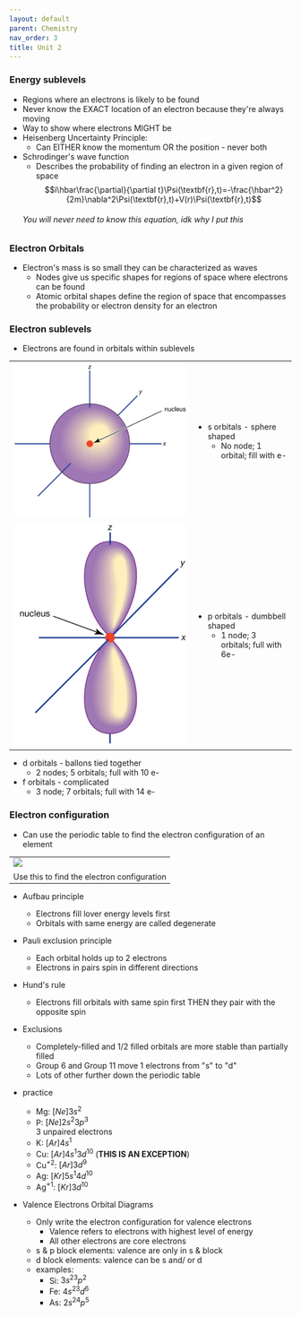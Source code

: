 ```yaml
---
layout: default
parent: Chemistry
nav_order: 3
title: Unit 2
---
```

### Energy sublevels
* Regions where an electrons is likely to be found
* Never know the EXACT location of an electron because they're always moving
* Way to show where electrons MIGHT be
* Heisenberg Uncertainty Principle:
    * Can EITHER know the momentum OR the position - never both
* Schrodinger's wave function
    * Describes the probability of finding an electron in a given region of space
    $$i\hbar\frac{\partial}{\partial t}\Psi(\textbf{r},t)=-\frac{\hbar^2}{2m}\nabla^2\Psi(\textbf{r},t)+V(r)\Psi(\textbf{r},t)$$
    ###### You will never need to know this equation, idk why I put this

### Electron Orbitals

* Electron's mass is so small they can be characterized as waves
    * Nodes give us specific shapes for regions of space where electrons can be found
    * Atomic orbital shapes define the region of space that encompasses the probability or electron density for an electron

### Electron sublevels

* Electrons are found in orbitals within sublevels

<table>
    <tr>
        <td>
            <img src="s orbitals.png">
        </td>
        <td>
            <ul>
                <li>
                    s orbitals - sphere shaped
                    <ul>
                        <li>
                            No node; 1 orbital; fill with e-
                        </li>
                    </ul>
                </li>
            </ul>
        </td>
    </tr>
    <tr>
        <td>
            <img src="p orbitals.png">
        </td>
        <td>
            <ul>
                <li>
                    p orbitals - dumbbell shaped
                    <ul>
                        <li>
                            1 node; 3 orbitals; full with 6e-
                        </li>
                    </ul>
                </li>
            </ul>
        </td>
    </tr>
</table>

* d orbitals - ballons tied together
    * 2 nodes; 5 orbitals; full with 10 e-
* f orbitals - complicated
    * 3 node; 7 orbitals; full with 14 e-

### Electron configuration

* Can use the periodic table to find the electron configuration of an element

<table>
    <tr>
        <td>
            <img src="https://external-content.duckduckgo.com/iu/?u=http%3A%2F%2Fchemwiki.ucdavis.edu%2F%40api%2Fdeki%2Ffiles%2F1281%2FPeriodicTable2.jpg%3Frevision%3D1&f=1&nofb=1&ipt=ab53023d36588c47cc760b1630c1fae81b00bc6ef9d6d5ab8f8910099bf2c8b5&ipo=images">
        </td>
    </tr>
    <tr>
        <td>
            Use this to find the electron configuration
        </td>
    </tr>
</table>

* Aufbau principle
    * Electrons fill lover energy levels first
    * Orbitals with same energy are called degenerate
* Pauli exclusion principle
    * Each orbital holds up to 2 electrons
    * Electrons in pairs spin in different directions
* Hund's rule
    * Electrons fill orbitals with same spin first THEN they pair with the opposite spin
* Exclusions
    * Completely-filled and 1/2 filled orbitals are more stable than partially filled
    * Group 6 and Group 11 move 1 electrons from "s" to "d"
    * Lots of other further down the periodic table
* practice
    * Mg: $[Ne]3s^2$
    * P: $[Ne]2s^2 3p^3$<br> 3 unpaired electrons
    * K: $[Ar]4s^1$
    * Cu: $[Ar]4s^1 3d^{10}$ (**THIS IS AN EXCEPTION**)
    * Cu<sup>+2</sup>: $[Ar]3d^9$
    * Ag: $[Kr]5s^1 4d^{10}$
    * Ag<sup>+1</sup>: $[Kr]3d^{10}$

* Valence Electrons Orbital Diagrams
    * Only write the electron configuration for valence electrons
        * Valence refers to electrons with highest level of energy
        * All other electrons are core electrons
    * s &amp; p block elements: valence are only in s &amp; block
    * d block elements: valence can be s and/ or d
    * examples:
        * Si: $3s^23p^2$
        * Fe: $4s^23d^6$
        * As: $2s^24p^5$